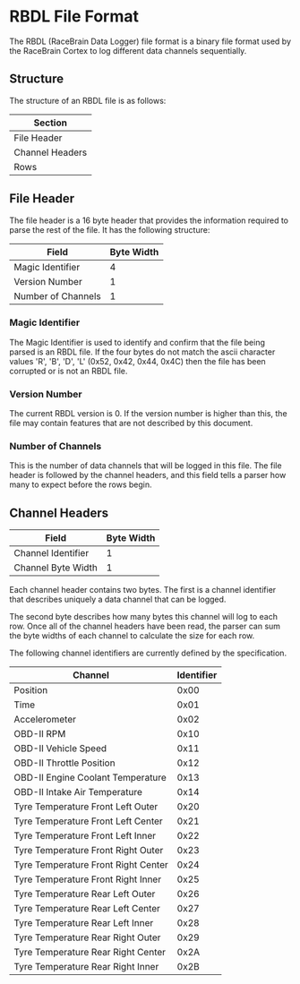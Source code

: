 # RBDL File Format

The RBDL (RaceBrain Data Logger) file format is a binary file format used by the RaceBrain Cortex to log different data channels sequentially.

## Structure

The structure of an RBDL file is as follows:

| Section |
| --- |
| File Header |
| Channel Headers |
| Rows |

## File Header

The file header is a 16 byte header that provides the information required to parse the rest of the file. It has the following structure:

| Field | Byte Width |
| --- | --- |
| Magic Identifier | 4 |
| Version Number | 1 |
| Number of Channels | 1 |

### Magic Identifier

The Magic Identifier is used to identify and confirm that the file being parsed is an RBDL file. If the four bytes do not match the ascii character values 'R', 'B', 'D', 'L' (0x52, 0x42, 0x44, 0x4C) then the file has been corrupted or is not an RBDL file.

### Version Number

The current RBDL version is 0. If the version number is higher than this, the file may contain features that are not described by this document.

### Number of Channels

This is the number of data channels that will be logged in this file. The file header is followed by the channel headers, and this field tells a parser how many to expect before the rows begin.

## Channel Headers

| Field | Byte Width |
| --- | --- |
| Channel Identifier | 1 |
| Channel Byte Width | 1 |

Each channel header contains two bytes. The first is a channel identifier that describes uniquely a data channel that can be logged.

The second byte describes how many bytes this channel will log to each row. Once all of the channel headers have been read, the parser can sum the byte widths of each channel to calculate the size for each row.

The following channel identifiers are currently defined by the specification.

| Channel | Identifier |
| --- | --- |
| Position | 0x00 |
| Time | 0x01 |
| Accelerometer | 0x02 |
| OBD-II RPM | 0x10 |
| OBD-II Vehicle Speed | 0x11 |
| OBD-II Throttle Position | 0x12 |
| OBD-II Engine Coolant Temperature | 0x13 |
| OBD-II Intake Air Temperature | 0x14 |
| Tyre Temperature Front Left Outer | 0x20 |
| Tyre Temperature Front Left Center | 0x21 |
| Tyre Temperature Front Left Inner | 0x22 |
| Tyre Temperature Front Right Outer | 0x23 |
| Tyre Temperature Front Right Center | 0x24 |
| Tyre Temperature Front Right Inner | 0x25 |
| Tyre Temperature Rear Left Outer | 0x26 |
| Tyre Temperature Rear Left Center | 0x27 |
| Tyre Temperature Rear Left Inner | 0x28 |
| Tyre Temperature Rear Right Outer | 0x29 |
| Tyre Temperature Rear Right Center | 0x2A |
| Tyre Temperature Rear Right Inner | 0x2B |
